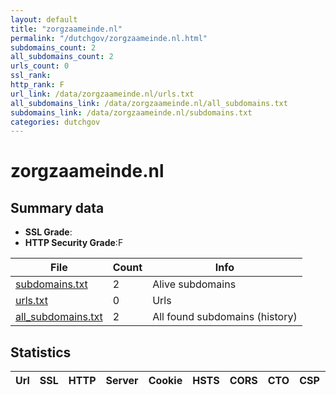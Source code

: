 ```yaml
---
layout: default
title: "zorgzaameinde.nl"
permalink: "/dutchgov/zorgzaameinde.nl.html"
subdomains_count: 2
all_subdomains_count: 2
urls_count: 0
ssl_rank: 
http_rank: F
url_link: /data/zorgzaameinde.nl/urls.txt
all_subdomains_link: /data/zorgzaameinde.nl/all_subdomains.txt
subdomains_link: /data/zorgzaameinde.nl/subdomains.txt
categories: dutchgov
---
```



# zorgzaameinde.nl
## Summary data


 - **SSL Grade**:
 - **HTTP Security Grade**:F


| File       | Count | Info |
|------------|-------|------|
|[subdomains.txt](/data/zorgzaameinde.nl/subdomains.txt)|2|Alive subdomains|
|[urls.txt](/data/zorgzaameinde.nl/urls.txt)|0|Urls|
|[all_subdomains.txt](/data/zorgzaameinde.nl/all_subdomains.txt)|2|All found subdomains (history)|


## Statistics


| Url | SSL | HTTP | Server | Cookie | HSTS | CORS | CTO | CSP | XFO | XXP | RP |FP| Tech |Title |
|--------|-------|-------|------|------|------|------|------|------|------|------|------|------|------|------|